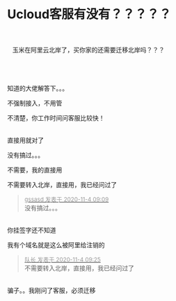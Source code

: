 # Ucloud客服有没有？？？？？


<br />
<br />
&nbsp; &nbsp;玉米在阿里云北岸了，买你家的还需要迁移北岸吗？？？<br />
<br />
<br />
<br />
<br />
知道的大佬解答下。。。<img src="static/image/smiley/default/shy.gif" smilieid="8" border="0" alt="" /> 

不强制接入，不用管

不清楚，你工作时间问客服比较快！<br />
<br />
<img src="static/image/smiley/default/lol.gif" smilieid="12" border="0" alt="" /><img src="static/image/smiley/default/lol.gif" smilieid="12" border="0" alt="" /><img src="static/image/smiley/default/lol.gif" smilieid="12" border="0" alt="" />

直接用就对了

<img src="static/image/smiley/default/smile.gif" smilieid="1" border="0" alt="" />没有搞过。。。

不需要，我的直接用

不需要转入北岸，直接用，我已经问过了

<div class="quote"><blockquote><font size="2"><a href="https://www.hostloc.com/forum.php?mod=redirect&amp;goto=findpost&amp;pid=9399566&amp;ptid=762140" target="_blank"><font color="#999999">gssasd 发表于 2020-11-4 09:09</font></a></font><br />
没有搞过。。。</blockquote></div><br />
你挂签字还不知道

我有个域名就是这么被阿里给注销的<img id="aimg_atTB6" onclick="zoom(this, this.src, 0, 0, 0)" class="zoom" src="https://cdn.jsdelivr.net/gh/hishis/forum-master/public/images/patch.gif" onmouseover="img_onmouseoverfunc(this)" onload="thumbImg(this)" border="0" alt="" />

<div class="quote"><blockquote><font size="2"><a href="https://www.hostloc.com/forum.php?mod=redirect&amp;goto=findpost&amp;pid=9399625&amp;ptid=762140" target="_blank"><font color="#999999">队长 发表于 2020-11-4 09:25</font></a></font><br />
不需要转入北岸，直接用，我已经问过了</blockquote></div><br />
骗子。。我刚问了客服，必须迁移
